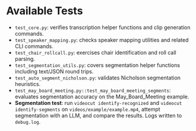 # Available Tests

- `test_core.py`: verifies transcription helper functions and clip generation commands.
- `test_speaker_mapping.py`: checks speaker mapping utilities and related CLI commands.
- `test_chair_rollcall.py`: exercises chair identification and roll call parsing.
- `test_segmentation_utils.py`: covers segmentation helper functions including text/JSON round trips.
- `test_auto_segment_nicholson.py`: validates Nicholson segmentation heuristics.
- `test_may_board_meeting.py::test_may_board_meeting_segments`: evaluates segmentation accuracy on the May_Board_Meeting example.
- **Segmentation test**: run `videocut identify-recognized` and `videocut identify-segments` on `videos/example/example.mp4`,
  attempt segmentation with an LLM, and compare the results. Logs written to `debug.log`.
